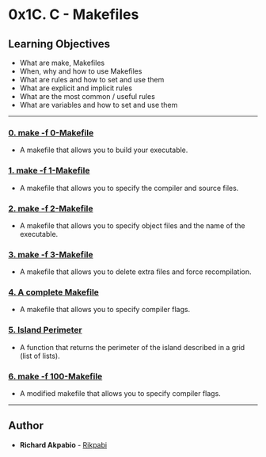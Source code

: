 # 0x1C. C - Makefiles

## Learning Objectives

* What are make, Makefiles
* When, why and how to use Makefiles
* What are rules and how to set and use them
* What are explicit and implicit rules
* What are the most common / useful rules
* What are variables and how to set and use them

---

### [0. make -f 0-Makefile](./0-Makefile)
* A makefile that allows you to build your executable.


### [1. make -f 1-Makefile](./1-Makefile)
* A makefile that allows you to specify the compiler and source files.


### [2. make -f 2-Makefile](./2-Makefile)
* A makefile that allows you to specify object files and the name of the executable.


### [3. make -f 3-Makefile](./3-Makefile)
* A makefile that allows you to delete extra files and force recompilation.


### [4. A complete Makefile](./4-Makefile)
* A makefile that allows you to specify compiler flags.


### [5. Island Perimeter](./5-island_perimeter.py)
* A function that returns the perimeter of the island described in a grid (list of lists).


### [6. make -f 100-Makefile](./100-Makefile)
* A modified makefile that allows you to specify compiler flags.

---

## Author
* **Richard Akpabio** - [Rikpabi](https://github.com/Rikpabi)
